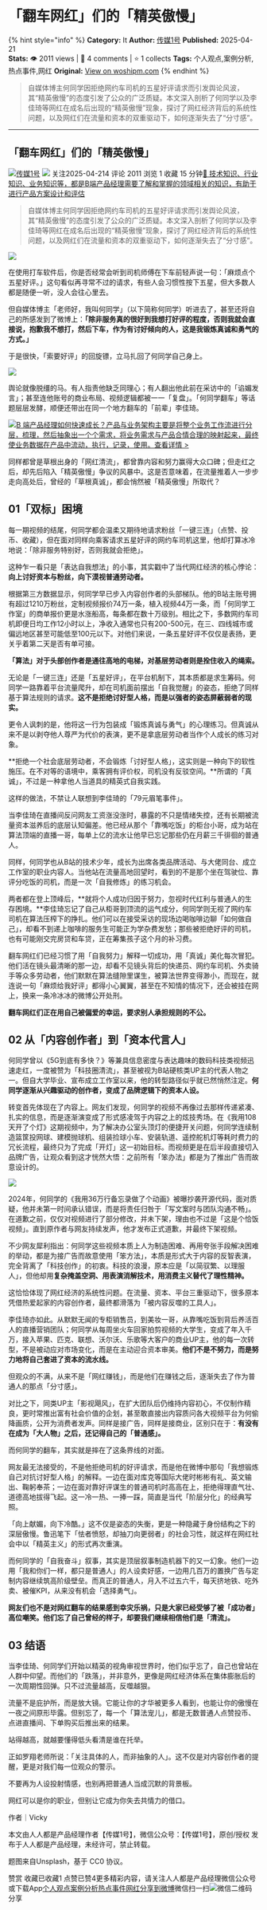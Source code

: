 # 「翻车网红」们的「精英傲慢」
{% hint style="info" %}
**Category:** It
**Author:** [传媒1号](https://www.woshipm.com/u/1197485)
**Published:** 2025-04-21  
**Stats:** 👁️ 2011 views | 💬 4 comments | ⭐ 1 collects
**Tags:** 个人观点,案例分析,热点事件,网红
**Original:** [View on woshipm.com](https://www.woshipm.com/it/6207495.html)
{% endhint %}
> 自媒体博主何同学因拒绝网约车司机的五星好评请求而引发舆论风波，其“精英傲慢”的态度引发了公众的广泛质疑。本文深入剖析了何同学以及李佳琦等网红在成名后出现的“精英傲慢”现象，探讨了网红经济背后的系统性问题，以及网红们在流量和资本的双重驱动下，如何逐渐失去了“分寸感”。

---

## 「翻车网红」们的「精英傲慢」

[![](https://static.woshipm.com/view/woshipm_api_def_20230410201509_5019.jpg?imageView2/1/w/72/h/72/q/100)](https://www.woshipm.com/u/1197485)[传媒1号](https://www.woshipm.com/u/1197485) ![](https://static.woshipm.com/tag/1122_1@2x.png) 关注2025-04-214 评论 2011 浏览 1 收藏 15 分钟[🔗 技术知识、行业知识、业务知识等，都是B端产品经理需要了解和掌握的领域相关的知识，有助于进行产品方案设计和评估](https://ke.qidianla.com/courses/bcpm)

> 自媒体博主何同学因拒绝网约车司机的五星好评请求而引发舆论风波，其“精英傲慢”的态度引发了公众的广泛质疑。本文深入剖析了何同学以及李佳琦等网红在成名后出现的“精英傲慢”现象，探讨了网红经济背后的系统性问题，以及网红们在流量和资本的双重驱动下，如何逐渐失去了“分寸感”。

![](https://image.woshipm.com/2023/04/13/52817d8e-d9de-11ed-bd5e-00163e0b5ff3.jpg)

在使用打车软件后，你是否经常会听到司机师傅在下车前轻声说一句：「麻烦点个五星好评。」这句看似再寻常不过的请求，有些人会习惯性按下五星，但大多数人都是随便一听，没人会往心里去。

但自媒体博主「老师好，我叫何同学」（以下简称何同学）听进去了，甚至还将自己的所感发到了微博上：**「除非服务真的很好到我想打好评的程度，否则我就会直接说，抱歉我不想打，然后下车，作为有讨好倾向的人，这是我锻炼真诚和勇气的方式。」**

于是很快，「索要好评」的回旋镖，立马扎回了何同学自己身上。

![](https://image.woshipm.com/2025/04/20/af039ab6-1d83-11f0-b1a0-00163e09d72f.png)

舆论就像脱缰的马。有人指责他缺乏同理心；有人翻出他此前在采访中的「谄媚发言」；甚至连他账号的商业布局、视频逻辑都被一一「复盘」。「何同学翻车」等话题层层发酵，顺便还带出在同一个地方翻车的「前辈」李佳琦。

[![](https://image.woshipm.com/2023/08/02/a53a469e-30e3-11ee-88e7-00163e0b5ff3.png)B 端产品经理如何快速成长？产品与业务架构主要是将整个业务工作流进行分层，梳理，然后抽象出一个个需求，将业务需求与产品合情合理的映射起来，最终使业务数据在产品中流动，执行，记录，使用。查看详情 >](https://ke.qidianla.com/courses/bcpm)

同样都曾是草根出身的「网红清流」，都曾靠内容和努力赢得大众口碑；但走红之后，却先后陷入「精英傲慢」争议的风暴中。这是否意味着，在流量推着人一步步走向高处后，曾经的「草根真诚」，都会悄然被「精英傲慢」所取代？

## 01「双标」困境

每一期视频的结尾，何同学都会温柔又期待地请求粉丝「一键三连」（点赞、投币、收藏），但在面对同样向乘客请求五星好评的网约车司机这里，他却打算冰冷地说：「除非服务特别好，否则我就会拒绝」。

这种乍一看只是「表达自我想法」的小事，其实戳中了当代网红经济的核心悖论：**向上讨好资本与粉丝，向下漠视普通劳动者。**

根据第三方数据显示，何同学早已步入内容创作者的头部梯队。他的B站主账号拥有超过1210万粉丝，定制视频报价74万一条，植入视频44万一条，而「何同学工作室」的商单报价更是水涨船高，每条都在数十万级别。相比之下，多数网约车司机即便日均工作12小时以上，净收入通常也只有200-500元，在三、四线城市或偏远地区甚至可能低至100元以下。对他们来说，一条五星好评不仅仅是表扬，更关乎着第二天是否有单可接。

**「算法」对于头部创作者是通往高地的电梯，对基层劳动者则是拴住收入的绳索。**

无论是「一键三连」还是「五星好评」，在平台机制下，其本质都是求生筹码。何同学一路靠着平台流量爬升，却在司机面前摆出「自我觉醒」的姿态，拒绝了同样基于算法规则的请求。**这不是拒绝讨好型人格，而是以强者的姿态屏蔽弱者的现实。**

更令人讽刺的是，他将这一行为包装成「锻炼真诚与勇气」的心理练习。但真诚从来不是以剥夺他人尊严为代价的表演，更不是拿底层劳动者当作个人成长的练习对象。

**拒绝一个社会底层劳动者，不会锻炼「讨好型人格」，这实则是一种向下的软性施压。在不对等的语境中，乘客拥有评价权，司机没有反驳空间。**所谓的「真诚」，不过是一种拿他人当道具的精英式自我实践。

这样的做法，不禁让人联想到李佳琦的「79元眉笔事件」。

当李佳琦在直播间反问网友工资涨没涨时，暴露的不只是情绪失控，还有长期被流量资本滋养后的底层认知偏差。他已经从那个「靠嘴吃饭」的柜台小哥，成为站在算法顶端的直播一哥，每单上亿的流水让他早已忘记那些仍在月薪三千徘徊的普通人。

同样，何同学也从B站的技术少年，成长为出席各类品牌活动、与大佬同台、成立工作室的职业内容人。当他站在流量高地回望时，看到的不是那个坐在驾驶位、靠评分吃饭的司机，而是一次「自我修炼」的练习机会。

两者都在登上顶峰后，**就将个人成功归因于努力，忽视时代红利与普通人的生存困境。**李佳琦忘记了自己从柜哥到顶流的运气成分，何同学则无视了网约车司机在算法压榨下的挣扎。他们可以在接受采访的现场边喝咖啡边聊「如何做自己」，却看不到递上咖啡的服务生可能正为学杂费发愁；那些被拒绝好评的司机，也有可能刚交完房贷和车贷，正在筹集孩子这个月的补习费。

翻车网红们已经习惯了用「自我努力」解释一切成功，用「真诚」美化每次冒犯。他们活在镜头最清晰的那一边，却看不见镜头背后的快递员、网约车司机、外卖骑手等众多劳动者，他们默默在算法缝隙里谋生，被算法世界变得渺小，而现在，就连说一句「麻烦给我好评」都得小心翼翼，甚至在不知情的情况下，还会被挂在网上，换来一条冷冰冰的微博公开处刑。

**翻车网红们正在用自己被偏爱的幸运，要求别人承担规则的不公。**

## 02 从「内容创作者」到「资本代言人」

何同学曾以《5G到底有多快？》等兼具信息密度与表达趣味的数码科技类视频迅速走红，一度被赞为「科技圈清流」，甚至被视为B站硬核类UP主的代表人物之一。但自大学毕业、宣布成立工作室以来，他的转型路径似乎就已然悄然注定。**何同学逐渐从兴趣驱动的创作者，变成了品牌逻辑下的资本人设。**

转变首先体现在了内容上。网友们发现，何同学的视频不再像过去那样传递紧凑、扎实的信息，而是逐渐演变成了形式感凌驾于内容之上的炫技秀场。在《我用108天开了个灯》这期视频中，为了解决办公室头顶灯的便捷开关问题，何同学连续制造篮筐投网球、建模抛球机、组装捡球小车、安装轨道、遥控舵机灯等耗时费力的冗长流程，最终只为了完成「开灯」这一初始目标。而视频更是在后半段直接切入品牌广告，让观众看到这才恍然大悟：之前所有「笨办法」都是为了推出广告而故意设计的。

![](https://image.woshipm.com/2025/04/20/bc4c3886-1d83-11f0-b1a0-00163e09d72f.jpg)

2024年，何同学的《我用36万行备忘录做了个动画》被曝抄袭开源代码，面对质疑，他并未第一时间承认错误，而是将责任归咎于「写文案时与团队沟通不畅」。在道歉之前，仅仅对视频进行了部分修改，并未下架，理由也不过是「这是个恰饭视频」。直到原作者与网友持续发声，他才发布正式道歉，并最终下架视频。

不少网友犀利指出：何同学这些视频本质上人为制造困难、再用夸张手段解决困难的举动，都是为接广告而故意使用「笨方法」，本质是形式大于内容的反智表演，完全背离了「科技创作」的初衷。科技的浪漫，原本应是「以简驭繁、以理服人」，但他却用**复杂掩盖空洞、用表演消解技术，用消费主义替代了理性精神。**

这恰恰体现了网红经济的系统性问题。在流量、资本、平台三重驱动下，很多原本凭借热爱起家的内容创作者，最终都滑落为「被内容反噬的工具人」。

李佳琦亦如此。从默默无闻的专柜销售员，到美妆一哥，从靠嘴吃饭到背后养活百人的直播营销团队；何同学从每周坐火车回家拍剪视频的大学生，变成了年入千万，接入苹果、匹克、联想、沃尔沃、乐歌等大客户的商业UP主，他的每一次转型，不是被动应对市场变化，而是在主动迎合资本审美。**他们不是不努力，而是努力地将自己套进了资本的流水线。**

但观众的不满，从来不是「网红赚钱」，而是他们在赚钱之后，逐渐失去了作为普通人的那点「分寸感」。

对比之下，同类UP主「影视飓风」，在扩大团队后仍维持内容初心，不仅制作精良，更时常推出富有社会价值的企划，甚至敢直接出内容质问各大视频平台为何偷降画质，公开为消费者发声。同样是接广告，同样是接商业，区别只在于：**有没有在成为「大人物」之后，还记得自己的「普通感」。**

而何同学的翻车，其实就是摔在了这条界线的对面。

网友最无法接受的，不是他拒绝司机的好评请求，而是他在微博中那句「我想锻炼自己对抗讨好型人格」的解释。一边在面对库克等国际大佬时彬彬有礼、英文输出、鞠躬奉茶；一边在面对靠好评谋生的普通司机时高高在上，拒绝得理直气壮、道德高地拔得飞起。这一冷一热、一捧一踩，简直是当代「阶层分化」的经典写照。

「向上献媚，向下冷酷。」这不仅是姿态的失衡，更是一种隐藏于身份结构之下的深层傲慢。鲁迅笔下「怯者愤怒，却抽刀向更弱者」的社会习性，就这样在网红社会中以「精英主义」的形式再次重演。

而何同学的「自我奋斗」叙事，其实是顶层叙事制造机器下的又一幻象。他们一边用「我和你们一样，都只是普通人」的人设卖好感，一边用几百万的置换广告与定制内容继续筑高阶级壁垒。而真正的普通人，月入不过五六千，每天挤地铁、吃外卖、被催KPI，从来没有机会「选择勇气」。

**网友们也不是对网红翻车的结果感到幸灾乐祸，只是大家已经受够了被「成功者」高位嘲笑。他们忘了自己曾经的样子，却要我们继续相信他们是「清流」。**

## 03 结语

当李佳琦、何同学们开始以精英的视角审视世界时，他们似乎忘了，自己也曾站在人群中仰望。而他们的「跌落」，并非意外，更像是网红经济体系在集体膨胀后的一次周期性回弹。只不过流量越高，反噬越狠。

流量不是庇护所，而是放大镜。它能让你的才华被更多人看到，也能让你的傲慢在一夜之间原形毕露。但别忘了，每一个「算法宠儿」，都是无数普通人点赞投币、点进直播间、下单购买后推出来的结果。

站得越高，就越要懂得低头看清是谁在托举。

正如罗翔老师所说：「关注具体的人，而非抽象的人」。这不仅是对内容创作者的提醒，更是对我们每一位观众的警示。

不要再为人设投射情感，也别再把普通人当成沉默的背景板。

网红可以是你的职业，但别让它成为你失去共情力的借口。

作者｜Vicky

本文由人人都是产品经理作者【传媒1号】，微信公众号：【传媒1号】，原创/授权 发布于人人都是产品经理，未经许可，禁止转载。

题图来自Unsplash，基于 CC0 协议。

赞赏 收藏已收藏1 点赞已赞4更多精彩内容，请关注人人都是产品经理微信公众号或下载App[个人观点](https://www.woshipm.com/tag/%e4%b8%aa%e4%ba%ba%e8%a7%82%e7%82%b9)[案例分析](https://www.woshipm.com/tag/%e6%a1%88%e4%be%8b%e5%88%86%e6%9e%90)[热点事件](https://www.woshipm.com/tag/%e7%83%ad%e7%82%b9%e4%ba%8b%e4%bb%b6)[网红](https://www.woshipm.com/tag/%e7%bd%91%e7%ba%a2)[分享到微博](https://service.weibo.com/share/share.php?appkey=2775287854&title=「翻车网红」们的「精英傲慢」&url=https://www.woshipm.com/it/6207495.html&pic=https://image.woshipm.com/2023/04/13/52817d8e-d9de-11ed-bd5e-00163e0b5ff3.jpg)微信扫一扫![微信二维码](https://api.pwmqr.com/qrcode/create/?url=https://www.woshipm.com/it/6207495.html)分享
